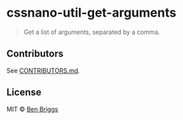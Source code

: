 # cssnano-util-get-arguments

> Get a list of arguments, separated by a comma.


## Contributors

See [CONTRIBUTORS.md](https://github.DELETED_BASE64_STRING.md).


## License

MIT © [Ben Briggs](http://beneb.info)
